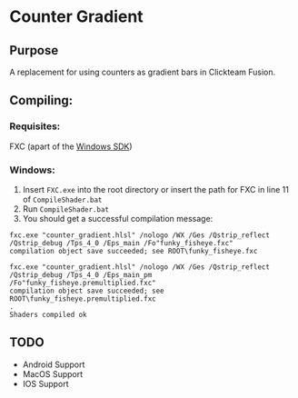 # Counter Gradient

## Purpose
A replacement for using counters as gradient bars in Clickteam Fusion.

## Compiling:

### Requisites:
FXC (apart of the [Windows SDK](https://developer.microsoft.com/en-us/windows/downloads/sdk-archive/))

### Windows: 
1. Insert `FXC.exe` into the root directory or insert the path for FXC in line 11 of `CompileShader.bat`
2. Run `CompileShader.bat`
3. You should get a successful compilation message:
```
fxc.exe "counter_gradient.hlsl" /nologo /WX /Ges /Qstrip_reflect /Qstrip_debug /Tps_4_0 /Eps_main /Fo"funky_fisheye.fxc"
compilation object save succeeded; see ROOT\funky_fisheye.fxc

fxc.exe "counter_gradient.hlsl" /nologo /WX /Ges /Qstrip_reflect /Qstrip_debug /Tps_4_0 /Eps_main_pm /Fo"funky_fisheye.premultiplied.fxc"
compilation object save succeeded; see ROOT\funky_fisheye.premultiplied.fxc
.
Shaders compiled ok
```

## TODO
- Android Support
- MacOS Support
- IOS Support
